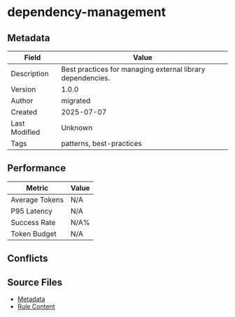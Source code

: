 # dependency-management

## Metadata

| Field | Value |
|-------|-------|
| Description | Best practices for managing external library dependencies. |
| Version | 1.0.0 |
| Author | migrated |
| Created | 2025-07-07 |
| Last Modified | Unknown |
| Tags | patterns, best-practices |

## Performance

| Metric | Value |
|--------|-------|
| Average Tokens | N/A |
| P95 Latency | N/A |
| Success Rate | N/A% |
| Token Budget | N/A |

## Conflicts


## Source Files

- [Metadata](400-patterns/dependency-management.yaml)
- [Rule Content](400-patterns/dependency-management.mdc)
